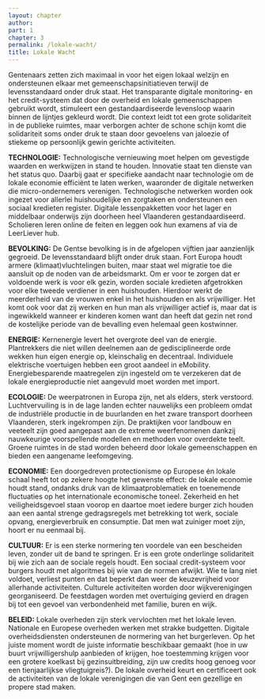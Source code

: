 ```yaml
---
layout: chapter
author: 
part: 1
chapter: 3
permalink: /lokale-wacht/
title: Lokale Wacht
---
```


Gentenaars zetten zich maximaal in voor het eigen lokaal welzijn en ondersteunen elkaar met gemeenschapsinitiatieven terwijl de levensstandaard onder druk staat. Het transparante digitale monitoring- en het credit-systeem dat door de overheid en lokale gemeenschappen gebruikt wordt, stimuleert een gestandaardiseerde levensloop waarin binnen de lijntjes gekleurd wordt. Die context leidt tot een grote solidariteit in de publieke ruimtes, maar verborgen achter de schone schijn komt die solidariteit soms onder druk te staan door gevoelens van jaloezie of stiekeme op persoonlijk gewin gerichte activiteiten. 

**TECHNOLOGIE:** Technologische vernieuwing moet helpen om gevestigde waarden en werkwijzen in stand te houden. Innovatie staat ten dienste van het status quo. Daarbij gaat er specifieke aandacht naar technologie om de lokale economie efficiënt te laten werken, waaronder de digitale netwerken die micro-ondernemers verenigen.  Technologische netwerken worden ook ingezet voor allerlei huishoudelijke en zorgtaken en ondersteunen een sociaal
kredieten register. Digitale lessenpakketten voor het lager en middelbaar onderwijs zijn doorheen heel Vlaanderen gestandaardiseerd. Scholieren leren online de feiten en leggen ook hun examens af via de LeerLiever hub. 

**BEVOLKING:** De Gentse bevolking is in de afgelopen vijftien jaar aanzienlijk gegroeid. De levensstandaard blijft onder druk staan. Fort Europa houdt armere (klimaat)vluchtelingen buiten, maar staat wel migratie toe die aansluit op de noden van de arbeidsmarkt. Om er voor te zorgen dat er voldoende werk is voor elk gezin, worden sociale kredieten afgetrokken voor elke tweede verdiener in een huishouden. Hierdoor werkt de meerderheid van de vrouwen enkel in het huishouden en als vrijwilliger. Het komt ook voor dat zij werken en hun man als vrijwilliger actief is, maar dat is ingewikkeld wanneer er kinderen komen want dan heeft dat gezin net rond de kostelijke periode van de bevalling even helemaal geen kostwinner. 

**ENERGIE:** Kernenergie levert het overgrote deel van de energie. Plantrekkers die niet willen deelnemen aan de gedisciplineerde orde wekken hun eigen energie op, kleinschalig en decentraal.  Individuele elektrische voertuigen hebben een groot aandeel in eMobility. Energiebesparende maatregelen zijn ingesteld om te verzekeren dat de lokale energieproductie niet aangevuld moet worden met import.
 
**ECOLOGIE:** De weerpatronen in Europa zijn, net als elders, sterk verstoord. Luchtvervuiling is in de lage landen echter nauwelijks een probleem omdat de industriële productie in de buurlanden en het zware transport doorheen Vlaanderen, sterk ingekrompen zijn. De praktijken voor landbouw en veeteelt zijn goed aangepast aan de extreme weerfenomenen dankzij nauwkeurige voorspellende modellen en methoden voor overdekte teelt. Groene ruimtes in de stad worden beheerd door lokale gemeenschappen en bieden een aangename leefomgeving. 

**ECONOMIE:** Een doorgedreven protectionisme op Europese én lokale schaal heeft tot op zekere hoogte het gewenste effect: de lokale economie houdt stand, ondanks  druk van de klimaatproblematiek en toenemende fluctuaties op het internationale economische toneel. Zekerheid en het veiligheidsgevoel staan voorop en daartoe moet iedere burger zich houden aan een aantal strenge gedragsregels met betrekking tot werk, sociale opvang, energieverbruik en consumptie. Dat men wat zuiniger moet zijn, hoort er nu eenmaal bij. 

**CULTUUR:** Er is een sterke normering ten voordele van een bescheiden leven, zonder uit de band te springen. Er is een grote onderlinge solidariteit bij wie zich aan de sociale regels houdt. Een sociaal credit-systeem voor burgers houdt met algoritmes bij wie van de normen afwijkt. Wie te lang niet voldoet, verliest punten en dat beperkt dan weer de keuzevrijheid voor allerhande activiteiten. Culturele activiteiten worden door wijkverenigingen georganiseerd. De feestdagen worden met overtuiging gevierd en dragen bij tot een gevoel van verbondenheid met familie, buren en wijk. 

**BELEID:** Lokale overheden zijn sterk vervlochten met het lokale leven. Nationale en Europese overheden werken met strakke budgetten. Digitale overheidsdiensten ondersteunen de normering van het burgerleven. Op het juiste moment wordt de juiste informatie beschikbaar gemaakt (hoe in uw buurt vrijwilligershulp aanbieden of krijgen, hoe toestemming krijgen voor een grotere koelkast bij gezinsuitbreiding, zijn uw credits hoog genoeg voor een tienjaarlijkse vliegtuigreis?). De lokale overheid keurt en certificeert ook de activiteiten van de lokale verenigingen die van Gent een gezellige en propere stad maken. 
